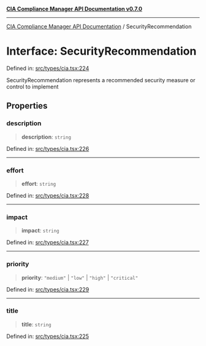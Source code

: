 [**CIA Compliance Manager API Documentation v0.7.0**](../README.md)

***

[CIA Compliance Manager API Documentation](../globals.md) / SecurityRecommendation

# Interface: SecurityRecommendation

Defined in: [src/types/cia.tsx:224](https://github.com/Hack23/cia-compliance-manager/blob/main/src/types/cia.tsx#L224)

SecurityRecommendation represents a recommended security measure
or control to implement

## Properties

### description

> **description**: `string`

Defined in: [src/types/cia.tsx:226](https://github.com/Hack23/cia-compliance-manager/blob/main/src/types/cia.tsx#L226)

***

### effort

> **effort**: `string`

Defined in: [src/types/cia.tsx:228](https://github.com/Hack23/cia-compliance-manager/blob/main/src/types/cia.tsx#L228)

***

### impact

> **impact**: `string`

Defined in: [src/types/cia.tsx:227](https://github.com/Hack23/cia-compliance-manager/blob/main/src/types/cia.tsx#L227)

***

### priority

> **priority**: `"medium"` \| `"low"` \| `"high"` \| `"critical"`

Defined in: [src/types/cia.tsx:229](https://github.com/Hack23/cia-compliance-manager/blob/main/src/types/cia.tsx#L229)

***

### title

> **title**: `string`

Defined in: [src/types/cia.tsx:225](https://github.com/Hack23/cia-compliance-manager/blob/main/src/types/cia.tsx#L225)
